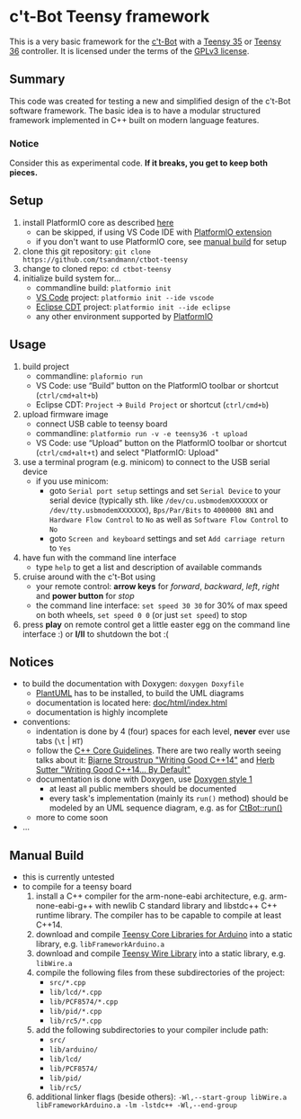 # c't-Bot Teensy framework

This is a very basic framework for the [c't-Bot][ctBot] with a [Teensy 35][Teensy] or [Teensy 36][Teensy] controller. It is licensed under the terms of the [GPLv3 license](LICENSE.md).

## Summary

This code was created for testing a new and simplified design of the c't-Bot software framework. The basic idea is to have a modular structured framework implemented in C++ built on modern language features.

### Notice

Consider this as experimental code. **If it breaks, you get to keep both pieces.**

## Setup

1. install PlatformIO core as described [here][PIOInstall]
    * can be skipped, if using VS Code IDE with [PlatformIO extension][PlatformIOVSC]
    * if you don't want to use PlatformIO core, see [manual build](#manual-build) for setup
1. clone this git repository: `git clone https://github.com/tsandmann/ctbot-teensy`
1. change to cloned repo: `cd ctbot-teensy`
1. initialize build system for...
    * commandline build: `platformio init`
    * [VS Code][VSCode] project: `platformio init --ide vscode`
    * [Eclipse CDT][EclipseCDT] project: `platformio init --ide eclipse`
    * any other environment supported by [PlatformIO][PlatformIOIDE]

## Usage

1. build project
    * commandline: `plaformio run`
    * VS Code: use “Build” button on the PlatformIO toolbar or shortcut (`ctrl/cmd+alt+b`)
    * Eclipse CDT: `Project` -> `Build Project` or shortcut (`ctrl/cmd+b`)
1. upload firmware image
    * connect USB cable to teensy board
    * commandline: `platformio run -v -e teensy36 -t upload`
    * VS Code: use “Upload” button on the PlatformIO toolbar or shortcut (`ctrl/cmd+alt+t`) and select "PlatformIO: Upload"
1. use a terminal program (e.g. minicom) to connect to the USB serial device
    * if you use minicom:
      * goto `Serial port setup` settings and set `Serial Device` to your serial device (typically sth. like `/dev/cu.usbmodemXXXXXXX` or `/dev/tty.usbmodemXXXXXXX`), `Bps/Par/Bits` to `4000000 8N1` and `Hardware Flow Control` to `No` as well as `Software Flow Control` to `No`
      * goto `Screen and keyboard` settings and set `Add carriage return` to `Yes`
1. have fun with the command line interface
    * type `help` to get a list and description of available commands
1. cruise around with the c't-Bot using
    * your remote control: **arrow keys** for *forward*, *backward*, *left*, *right* and **power button** for *stop*
    * the command line interface: `set speed 30 30` for 30% of max speed on both wheels, `set speed 0 0` (or just `set speed`) to stop
1. press **play** on remote control get a little easter egg on the command line interface :) or **I/II** to shutdown the bot :(

## Notices

* to build the documentation with Doxygen: `doxygen Doxyfile`
  * [PlantUML] has to be installed, to build the UML diagrams
  * documentation is located here: [doc/html/index.html](doc/html/index.html)
  * documentation is highly incomplete
* conventions:
  * indentation is done by 4 (four) spaces for each level, **never** ever use tabs (`\t` | `HT`)
  * follow the [C++ Core Guidelines]. There are two really worth seeing talks about it: [Bjarne Stroustrup "Writing Good C++14"][CppCon2015Stroustrup] and [Herb Sutter "Writing Good C++14... By Default"][CppCon2015Sutter]
  * documentation is done with Doxygen, use [Doxygen style 1]
    * at least all public members should be documented
    * every task's implementation (mainly its `run()` method) should be modeled by an UML sequence diagram, e.g. as for [CtBot::run()](doc/html/CtBot_run.png)
  * more to come soon
* ...

## Manual Build

* this is currently untested
* to compile for a teensy board
    1. install a C++ compiler for the arm-none-eabi architecture, e.g. arm-none-eabi-g++ with newlib C standard library and libstdc++ C++ runtime library. The compiler has to be capable to compile at least C++14.
    1. download and compile [Teensy Core Libraries for Arduino](https://github.com/PaulStoffregen/cores/tree/master/teensy3) into a static library, e.g. `libFrameworkArduino.a`
    1. download and compile [Teensy Wire Library](https://github.com/PaulStoffregen/Wire.git) into a static library, e.g. `libWire.a`
    1. compile the following files from these subdirectories of the project:
        * `src/*.cpp`
        * `lib/lcd/*.cpp`
        * `lib/PCF8574/*.cpp`
        * `lib/pid/*.cpp`
        * `lib/rc5/*.cpp`
    1. add the following subdirectories to your compiler include path:
        * `src/`
        * `lib/arduino/`
        * `lib/lcd/`
        * `lib/PCF8574/`
        * `lib/pid/`
        * `lib/rc5/`
    1. additional linker flags (beside others): `-Wl,--start-group libWire.a libFrameworkArduino.a -lm -lstdc++ -Wl,--end-group`

[ctBot]: https://www.heise.de/ct/artikel/c-t-Bot-und-c-t-Sim-284119.html
[Teensy]: https://www.pjrc.com/teensy/index.html
[PlatformIO]: https://platformio.org
[PIOGithub]: https://github.com/platformio/platformio-core
[PIOInstall]: http://docs.platformio.org/en/latest/installation.html
[PlatformIOVSC]: http://docs.platformio.org/en/latest/faq.html#faq-install-shell-commands
[VSCode]: https://github.com/Microsoft/vscode
[EclipseCDT]: https://eclipse.org
[PlatformIOIDE]: http://docs.platformio.org/en/latest/ide.html#ide
[PlantUML]: http://plantuml.com
[C++ Core Guidelines]: https://github.com/isocpp/CppCoreGuidelines/blob/master/CppCoreGuidelines.md
[CppCon2015Stroustrup]: https://youtu.be/1OEu9C51K2A
[CppCon2015Sutter]: https://youtu.be/hEx5DNLWGgA
[Doxygen style 1]: https://www.stack.nl/~dimitri/doxygen/manual/docblocks.html#cppblock
